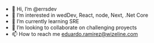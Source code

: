 - 👋 Hi, I’m @errsdev
- 👀 I’m interested in wedDev, React, node, Next, .Net Core
- 🌱 I’m currently learning SRE
- 💞️ I’m looking to collaborate on challenging proyects
- 📫 How to reach me eduardo.ramirez@wizeline.com

